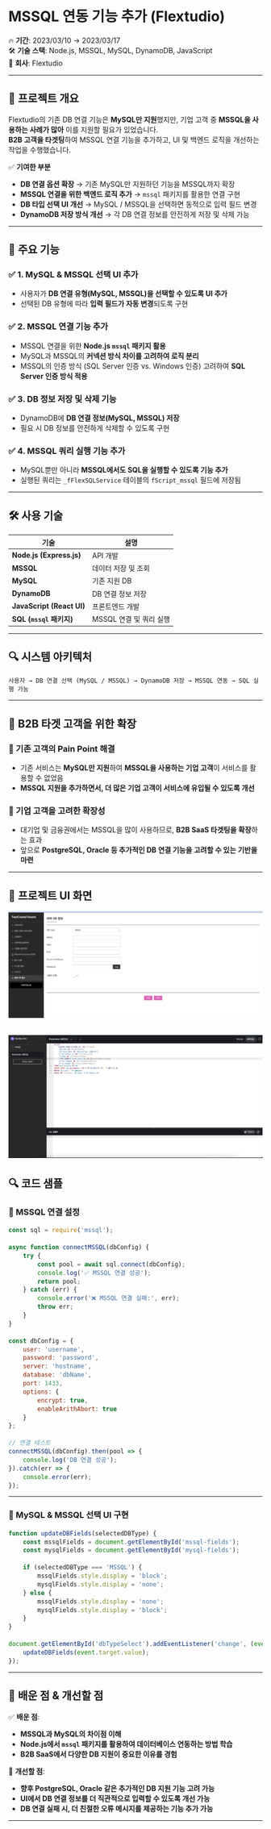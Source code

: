 # MSSQL 연동 기능 추가 (Flextudio)

🔥 **기간**: 2023/03/10 → 2023/03/17  
🛠 **기술 스택**: Node.js, MSSQL, MySQL, DynamoDB, JavaScript  
🏢 **회사**: Flextudio  

---

## 📝 프로젝트 개요
Flextudio의 기존 DB 연결 기능은 **MySQL만 지원**했지만, 기업 고객 중 **MSSQL을 사용하는 사례가 많아** 이를 지원할 필요가 있었습니다.  
**B2B 고객을 타겟팅**하여 MSSQL 연결 기능을 추가하고, UI 및 백엔드 로직을 개선하는 작업을 수행했습니다.  

✅ **기여한 부분**  
- **DB 연결 옵션 확장** → 기존 MySQL만 지원하던 기능을 MSSQL까지 확장  
- **MSSQL 연결을 위한 백엔드 로직 추가** → `mssql` 패키지를 활용한 연결 구현  
- **DB 타입 선택 UI 개선** → MySQL / MSSQL을 선택하면 동적으로 입력 필드 변경  
- **DynamoDB 저장 방식 개선** → 각 DB 연결 정보를 안전하게 저장 및 삭제 가능  

---

## 🚀 주요 기능

### ✅ 1. MySQL & MSSQL 선택 UI 추가
- 사용자가 **DB 연결 유형(MySQL, MSSQL)을 선택할 수 있도록 UI 추가**
- 선택된 DB 유형에 따라 **입력 필드가 자동 변경**되도록 구현

### ✅ 2. MSSQL 연결 기능 추가
- MSSQL 연결을 위한 **Node.js `mssql` 패키지 활용**
- MySQL과 MSSQL의 **커넥션 방식 차이를 고려하여 로직 분리**
- MSSQL의 인증 방식 (SQL Server 인증 vs. Windows 인증) 고려하여 **SQL Server 인증 방식 적용**

### ✅ 3. DB 정보 저장 및 삭제 기능
- DynamoDB에 **DB 연결 정보(MySQL, MSSQL) 저장**
- 필요 시 DB 정보를 안전하게 삭제할 수 있도록 구현  

### ✅ 4. MSSQL 쿼리 실행 기능 추가
- MySQL뿐만 아니라 **MSSQL에서도 SQL을 실행할 수 있도록 기능 추가**  
- 실행된 쿼리는 `_fFlexSQLService` 테이블의 `fScript_mssql` 필드에 저장됨  

---

## 🛠 사용 기술
| 기술 | 설명 |
|------|------|
| **Node.js (Express.js)** | API 개발 |
| **MSSQL** | 데이터 저장 및 조회 |
| **MySQL** | 기존 지원 DB |
| **DynamoDB** | DB 연결 정보 저장 |
| **JavaScript (React UI)** | 프론트엔드 개발 |
| **SQL (`mssql` 패키지)** | MSSQL 연결 및 쿼리 실행 |

---

## 🔍 시스템 아키텍처
```plaintext
사용자 → DB 연결 선택 (MySQL / MSSQL) → DynamoDB 저장 → MSSQL 연동 → SQL 실행 가능
```

---

## 📌 B2B 타겟 고객을 위한 확장
### **🔹 기존 고객의 Pain Point 해결**
- 기존 서비스는 **MySQL만 지원**하여 **MSSQL을 사용하는 기업 고객**이 서비스를 활용할 수 없었음
- **MSSQL 지원을 추가하면서, 더 많은 기업 고객이 서비스에 유입될 수 있도록 개선**

### **🔹 기업 고객을 고려한 확장성**
- 대기업 및 금융권에서는 MSSQL을 많이 사용하므로, **B2B SaaS 타겟팅을 확장**하는 효과  
- 앞으로 **PostgreSQL, Oracle 등 추가적인 DB 연결 기능을 고려할 수 있는 기반을 마련**  

---

## 📸 프로젝트 UI 화면
![DB 연결 설정 UI](./images/mssql1.png)

![MSSQL 쿼리 설정화면](./images/mssql2.png)
---

## 🔍 코드 샘플

### **🔹 MSSQL 연결 설정**
```javascript
const sql = require('mssql');

async function connectMSSQL(dbConfig) {
    try {
        const pool = await sql.connect(dbConfig);
        console.log('✅ MSSQL 연결 성공');
        return pool;
    } catch (err) {
        console.error('❌ MSSQL 연결 실패:', err);
        throw err;
    }
}

const dbConfig = {
    user: 'username',
    password: 'password',
    server: 'hostname',
    database: 'dbName',
    port: 1433,
    options: {
        encrypt: true,
        enableArithAbort: true
    }
};

// 연결 테스트
connectMSSQL(dbConfig).then(pool => {
    console.log('DB 연결 성공');
}).catch(err => {
    console.error(err);
});
```

---

### **🔹 MySQL & MSSQL 선택 UI 구현**
```javascript
function updateDBFields(selectedDBType) {
    const mssqlFields = document.getElementById('mssql-fields');
    const mysqlFields = document.getElementById('mysql-fields');

    if (selectedDBType === 'MSSQL') {
        mssqlFields.style.display = 'block';
        mysqlFields.style.display = 'none';
    } else {
        mssqlFields.style.display = 'none';
        mysqlFields.style.display = 'block';
    }
}

document.getElementById('dbTypeSelect').addEventListener('change', (event) => {
    updateDBFields(event.target.value);
});
```

---

## 🚀 배운 점 & 개선할 점
✅ **배운 점**:
- **MSSQL과 MySQL의 차이점 이해**  
- **Node.js에서 `mssql` 패키지를 활용하여 데이터베이스 연동하는 방법 학습**  
- **B2B SaaS에서 다양한 DB 지원이 중요한 이유를 경험**  

🔧 **개선할 점**:
- **향후 PostgreSQL, Oracle 같은 추가적인 DB 지원 기능 고려 가능**  
- **UI에서 DB 연결 정보를 더 직관적으로 입력할 수 있도록 개선 가능**  
- **DB 연결 실패 시, 더 친절한 오류 메시지를 제공하는 기능 추가 가능**  

---